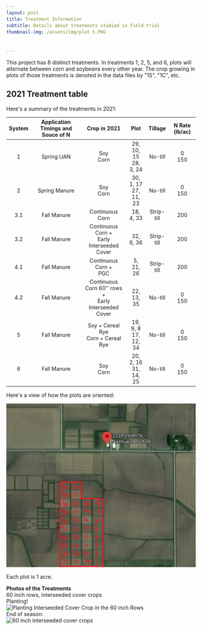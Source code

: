 ```yaml
---
layout: post
title: Treatment Information
subtitle: Details about treatments studied in field trial
thumbnail-img: /assets/img/plot 5.PNG


---
```

This project has 8 distinct treatments. In treatments 1, 2, 5, and 6, plots will alternate between corn and soybeans every other year. The crop growing in plots of those treatments is denoted in the data files by "1S", "1C", etc. 

## 2021 Treatment table

Here's a summary of the treatments in 2021:

| System | Application Timings and Souce of N | Crop in 2021 | Plot | Tillage | N Rate (lb/ac) |
| :------: |:---: | :---: | :-----: |:---: |:---: |
| 1 | Spring UAN | Soy <br /> Corn | 29, 10, 15 <br /> 28, 3, 24 | No-till | 0 <br /> 150 |
| 2 | Spring Manure | Soy <br /> Corn | 30, 1, 17 <br /> 27, 11, 23 | No-till | 0 <br /> 150 |
| 3.1 | Fall Manure | Continuous Corn | 18, 4, 33 | Strip-till | 200 |
| 3.2 | Fall Manure | Continuous Corn + <br /> Early Interseeded Cover | 32, 6, 36  | Strip-till | 200 |
| 4.1 | Fall Manure | Continuous Corn +  <br /> PGC | 5, 21, 26| Strip-till | 200|
| 4.2 | Fall Manure | Continuous Corn 60'' rows + <br /> Early Interseeded Cover | 22, 13, 35| No-till | 0 <br /> 150 |
| 5 | Fall Manure | Soy + Cereal Rye <br /> Corn + Cereal Rye| 19, 9, 8 <br /> 17, 12, 34 | No-till | 0 <br /> 150 |
| 6 | Fall Manure | Soy <br /> Corn | 20, 2, 16 <br /> 31, 14, 25| No-till | 0 <br /> 150 |


Here's a view of how the plots are oriented:

![Plot Layout](https://raw.githubusercontent.com/gabbymyers/516X-Project/master/assets/img/image.png)

Each plot is 1 acre. 

**Photos of the Treatments**    
60 inch rows, interseeded cover crops   
Planting!     
![Planting Interseeded Cover Crop in the 60 inch Rows](https://github.com/gabbymyers/516X-Project/blob/09446fb662ffb7254cc24014f8649a9f13012fdd/assets/img/DSC_3513.NEF.jpg)     
End of season:     
![60 inch interseeded cover crops](https://github.com/gabbymyers/516X-Project/blob/78a41edda03d71f1dccb5a8c748b6f6e4cb098eb/assets/img/DSC_4159%20(1).NEF.jpg)

